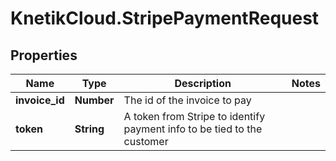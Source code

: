 # KnetikCloud.StripePaymentRequest

## Properties
Name | Type | Description | Notes
------------ | ------------- | ------------- | -------------
**invoice_id** | **Number** | The id of the invoice to pay | 
**token** | **String** | A token from Stripe to identify payment info to be tied to the customer | 


